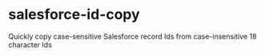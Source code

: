 # salesforce-id-copy
Quickly copy case-sensitive Salesforce record Ids from case-insensitive 18 character Ids
